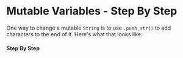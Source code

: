 # Mutable Variables - Step By Step

One way to change a mutable `String` is to use
`.push_str()` to add characters
to the end of it. Here's what that looks like:

#### Step By Step

<script>
const rawSourceCode = `fn main() {
  let mut alfa = String::from("apple"); //   let mut alfa = <code>String::from("apple")</code>; //   let <code>mut</code> alfa = //   let alfa =
  alfa.push_str("pie");
  println!("alfa is {alfa}");
}

alfa is applepie`.split('\n')


const lineSets = [
{ 
  lines: [`0_r`, `0_r`,`0_r`,`0_r`, `0_r`, `0_e`, `0_o`],
  text: `<p>The output from the program is <code>alfa is applepie</code></p>`
},
{ 
  lines: [`0_r`, `0_s`,`0_s`, `0_s`, `0_r`, `0_e`, `0_w`],
  text: `<p>Start with a <code>mian</code> function</p>`,
},

{ 
  lines: [`0_c`, `3_r`,`0_s`, `0_s`,`0_c`, `0_e`, `0_w`],
  text: `<p>Begin creating a variable named <code>alfa</code></p>`
},
{ 
  lines: [`0_c`, `2_u`,`0_s`, `0_s`,`0_c`, `0_e`, `0_w`],
  text: `<p>Add the <code>mut</code> keyword to make <code>alfa</code> mutalble</p>`
},
{ 
  lines: [`0_c`, `1_u`,`0_s`, `0_s`,`0_c`, `0_e`, `0_w`],
  text: `<p>Add in <code>String</code> value to bind to <code>alfa</code></p>`
},

{ 
  lines: [`0_c`, `0_c`,`0_r`, `0_s`,`0_c`, `0_e`, `0_w`],
  text: `<p>Next, add a <code>.push_str()</code> expression to push <code>pie</code> onto the end of the string</p>`
},
{ 
  lines: [`0_c`, `0_c`,`0_c`, `0_r`,`0_c`, `0_e`, `0_w`],
  text: `<p>The last step is to print output which shows use the value of the variable</p>`
},

]

</script>

<!--

---

Here's a full program to demonstrate that. It
outputs:

```txt
alfa is apple
```

Give it a shot in the Code Runner:

### SOURCE CODE

```rust, noplayground, EXAMPLE1
fn main() {
  let alfa = String::from("apple");
  println!("alfa is {alfa}");
}
```

### CODE RUNNER

```rust, editable, CODE1

```

-->

<!--

```txt
alfa is apple
alfa is apple-pie
```

### SOURCE CODE

```rust, noplayground, EXAMPLE1
fn main() {
  let mut alfa = String::from("apple");
  println!("alfa is {alfa}");

  alfa.push_str("-pie");
  println!("alfa is {alfa}");
}
```

### CODE RUNNER

```rust, editable, CODE1

```
-->
